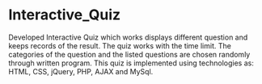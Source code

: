 # Interactive_Quiz

Developed Interactive Quiz which works displays different question and keeps records of the result. The quiz works with the time limit. The categories of the question and the listed questions are chosen randomly through written program. This quiz is implemented using technologies as: HTML, CSS, jQuery, PHP, AJAX and MySql.
